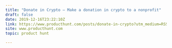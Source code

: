 ```yaml
---
title: "Donate in Crypto — Make a donation in crypto to a nonprofit"
draft: false
date: 2019-12-16T23:22:10Z
link: https://www.producthunt.com/posts/donate-in-crypto?utm_medium=RSS&utm_source=hune
site: www.producthunt.com
topic: product hunt  

---
```

